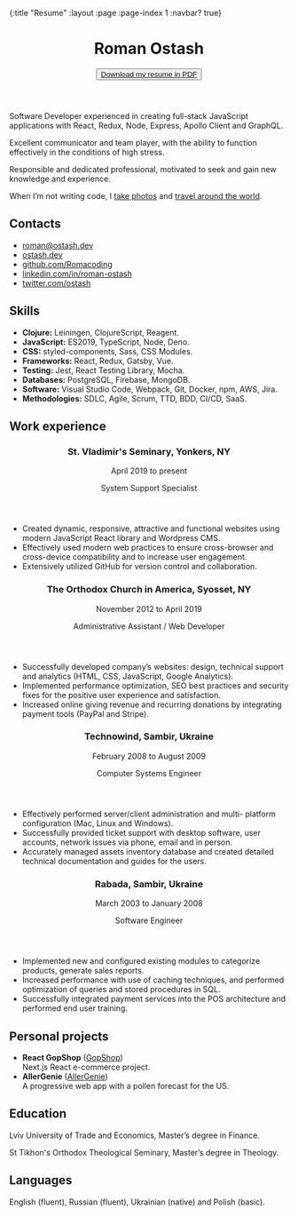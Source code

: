 {:title "Resume"
:layout :page
:page-index 1
:navbar? true}

<html lang="en">
	<head>
		<meta charset="utf-8" />
		<title>Roman Ostash resume</title>
		<meta
			name="viewport"
			content="width=device-width, initial-scale=1, shrink-to-fit=no"
		/>
	</head>
	<body>
		<div class="sidebar">
			<header class="header">
				<h1>Roman Ostash</h1>
				<p></p>
				<section>
				<button class="button">
					<a href="../../img/roman-ostash.pdf">Download my resume in PDF</a>
				</button>
				</section>
			</header>
			<p></p>
			<aside class="aside">
				<section>
					<p>
						Software Developer experienced in creating full-stack JavaScript
						applications with React, Redux, Node, Express, Apollo Client and
						GraphQL.
					</p>
					<p>
						Excellent communicator and team player, with the ability to function
						effectively in the conditions of high stress.
					</p>
					<p>
						Responsible and dedicated professional, motivated to seek and gain
						new knowledge and experience.
					</p>
					<p>
						When I’m not writing code, I&nbsp;<a
							href="https://romanostashphotography.pixieset.com/"
							target="_blank"
							rel="noopener noreferrer"
							>take photos</a
						>
						and
						<a
							href="https://www.instagram.com/romanostashphotography/"
							target="_blank"
							rel="noopener noreferrer"
							>travel around the world</a
						>.
					</p>
				</section>
				<section>
					<h2>
						Contacts
					</h2>
					<ul>
						<li>
							<a
								href="mailto:roman@ostash.dev"
								target="_blank"
								rel="noopener noreferrer"
								>roman@ostash.dev</a
							>
						</li>
						<li>
							<a
								href="https://ostash.dev/"
								target="_blank"
								rel="noopener noreferrer"
								>ostash.dev</a
							>
						</li>
						<li>
							<a
								href="https://github.com/Romacoding"
								target="_blank"
								rel="noopener noreferrer"
								>github.com/Romacoding</a
							>
						</li>
						<li>
							<a
								href="https://www.linkedin.com/in/roman-ostash/"
								target="_blank"
								rel="noopener noreferrer"
								>linkedin.com/in/roman-ostash</a
							>
						</li>
						<li>
							<a
								href="https://twitter.com/ostash/"
								target="_blank"
								rel="noopener noreferrer"
								>twitter.com/ostash</a
							>
						</li>
					</ul>
				</section>
				<section>
					<h2>
						Skills
					</h2>
					<ul>
						<li>
							<strong>Clojure:</strong> Leiningen, ClojureScript, Reagent.
						</li>
						<li>
							<strong>JavaScript:</strong> ES2019, TypeScript, Node, Deno.
						</li>
						<li><strong>CSS:</strong> styled-components, Sass, CSS Modules.</li>
						<li><strong>Frameworks:</strong> React, Redux, Gatsby, Vue.</li>
						<li>
							<strong>Testing:</strong> Jest, React Testing Library, Mocha.
						</li>
						<li><strong>Databases:</strong> PostgreSQL, Firebase, MongoDB.</li>
						<li>
							<strong>Software:</strong> Visual Studio Code, Webpack, Git,
							Docker, npm, AWS, Jira.
						</li>
						<li>
							<strong>Methodologies:</strong> SDLC, Agile, Scrum, TTD, BDD,
							CI/CD, SaaS.
						</li>
					</ul>
				</section>
			</aside>
		</div>
		<main class="main">
			<section class="work-experience">
				<h2>Work experience</h2>
				<article>
					<header class="workplace">
						<h3 class="workplace__name">
							St. Vladimir's Seminary, Yonkers, NY
						</h3>
						<p class="workplace__dates">April 2019 to present</p>
						<p class="workplace__meta">
							System Support Specialist
						</p>
					</header>
					<ul>
						<li>
							Created dynamic, responsive, attractive and functional websites
							using modern JavaScript React library and Wordpress CMS.
						</li>
						<li>
							Effectively used modern web practices to ensure cross-browser and
							cross-device compatibility and to increase user engagement.
						</li>
						<li>
							Extensively utilized GitHub for version control and collaboration.
						</li>
					</ul>
				</article>
				<article>
					<header class="workplace">
						<h3 class="workplace__name">
							The Orthodox Church in America, Syosset, NY
						</h3>
						<p class="workplace__dates">
							November 2012 to April 2019
						</p>
						<p class="workplace__meta">
							Administrative Assistant / Web Developer
						</p>
					</header>
					<ul>
						<li>
							Successfully developed company’s websites: design, technical
							support and analytics (HTML, CSS, JavaScript, Google Analytics).
						</li>
						<li>
							Implemented performance optimization, SEO best practices and
							security fixes for the positive user experience and satisfaction.
						</li>
						<li>
							Increased online giving revenue and recurring donations by
							integrating payment tools (PayPal and Stripe).
						</li>
					</ul>
				</article>
				<article>
					<header class="workplace">
						<h3 class="workplace__name">
							Technowind, Sambir, Ukraine
						</h3>
						<p class="workplace__dates">February 2008 to August 2009</p>
						<p class="workplace__meta">
							Computer Systems Engineer
						</p>
					</header>
					<ul>
						<li>
							Effectively performed server/client administration and multi-
							platform configuration (Mac, Linux and Windows).
						</li>
						<li>
							Successfully provided ticket support with desktop software, user
							accounts, network issues via phone, email and in person.
						</li>
						<li>
							Accurately managed assets inventory database and created detailed
							technical documentation and guides for the users.
						</li>
					</ul>
				</article>
				<article>
					<header class="workplace">
						<h3 class="workplace__name">
							Rabada, Sambir, Ukraine
						</h3>
						<p class="workplace__dates">March 2003 to January 2008</p>
						<p class="workplace__meta">
							Software Engineer
						</p>
					</header>
					<ul>
						<li>
							Implemented new and configured existing modules to categorize
							products, generate sales reports.
						</li>
						<li>
							Increased performance with use of caching techniques, and
							performed optimization of queries and stored procedures in SQL.
						</li>
						<li>
							Successfully integrated payment services into the POS architecture
							and performed end user training.
						</li>
					</ul>
				</article>
			</section>
			<section>
				<h2>Personal projects</h2>
				<ul>
					<li>
						<b>React GopShop</b> (<a
							href="https://gopshop.herokuapp.com/"
							target="_blank"
							rel="noopener noreferrer"
							>GopShop</a
						>)<br />Next.js React e-commerce project.
					</li>
					<li>
						<b>AllerGenie</b> (<a
							href="https://allergenie.herokuapp.com/"
							target="_blank"
							rel="noopener noreferrer"
							>AllerGenie</a
						>)<br />A progressive web app with a pollen forecast for the US.
					</li>
				</ul>
			</section>
			<section>
				<h2>Education</h2>
				<p>
					Lviv University of Trade and Economics, Master’s degree in Finance.
				</p>
				<p>
					St Tikhon's Orthodox Theological Seminary, Master’s degree in
					Theology.
				</p>
			</section>
			<section>
				<h2>Languages</h2>
				<p>
					English (fluent), Russian (fluent), Ukrainian (native) and Polish
					(basic).
				</p>
			</section>
		</main>
	</body>
</html>
